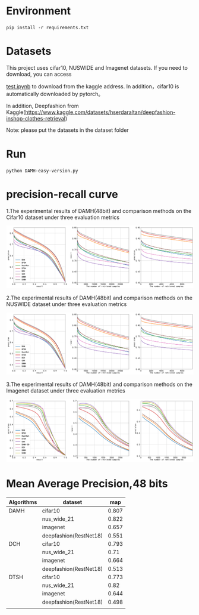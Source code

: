 # Environment

```
pip install -r requirements.txt
```



# Datasets

This project uses cifar10, NUSWIDE and Imagenet datasets. If you need to download, you can access  

[test.ipynb](https://github.com/q878787/DAMH/blob/main/test.ipynb)  to download from the kaggle address. In addition，cifar10 is automatically downloaded by pytorch。

In addition, Deepfashion from Kaggle(https://www.kaggle.com/datasets/hserdaraltan/deepfashion-inshop-clothes-retrieval)

Note: please put the datasets in the dataset folder



# Run

```
python DAMH-easy-version.py
```



# precision-recall curve

1.The experimental results of DAMH(48bit) and comparison methods on the Cifar10 dataset under three evaluation metrics

![cifar](https://raw.githubusercontent.com/q878787/images/main/markdownImg/202207312158496.png)

2.The experimental results of DAMH(48bit) and comparison methods on the NUSWIDE dataset under three evaluation metrics

![nuswide](https://raw.githubusercontent.com/q878787/images/main/markdownImg/202207312159256.png)

3.The experimental results of DAMH(48bit) and comparison methods on the Imagenet dataset under three evaluation metrics

![imagenet](https://raw.githubusercontent.com/q878787/images/main/markdownImg/202207312159543.png)



# Mean Average Precision,48 bits

| Algorithms | dataset                | map   |
| ---------- | ---------------------- | ----- |
| DAMH       | cifar10                | 0.807 |
|            | nus_wide_21            | 0.822 |
|            | imagenet               | 0.657 |
|            | deepfashion(RestNet18) | 0.551 |
| DCH        | cifar10                | 0.793 |
|            | nus_wide_21            | 0.71  |
|            | imagenet               | 0.664 |
|            | deepfashion(RestNet18) | 0.513 |
| DTSH       | cifar10                | 0.773 |
|            | nus_wide_21            | 0.82  |
|            | imagenet               | 0.644 |
|            | deepfashion(RestNet18) | 0.498 |
|            |                        |       |
